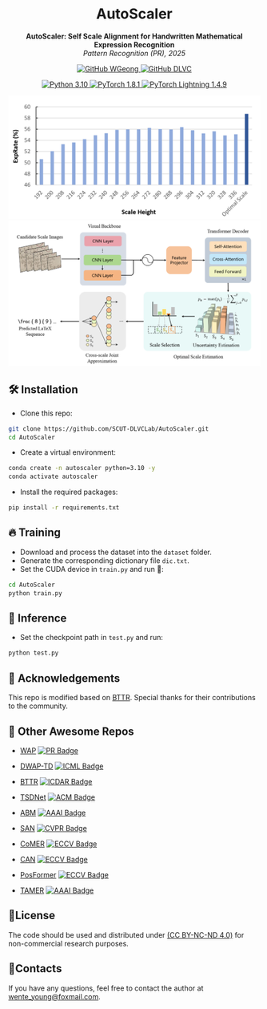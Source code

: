 <h1 align="center">AutoScaler</h1>

<p align="center">
  <strong>AutoScaler: Self Scale Alignment for Handwritten Mathematical Expression Recognition</strong><br>
  <em>Pattern Recognition (PR), 2025</em>
</p>
<p align="center">
  <a href="https://github.com/W-Geong">
    <img src="https://img.shields.io/badge/GitHub-WGeong-blueviolet?logo=github" alt="GitHub WGeong">
  </a>
  <a href="https://github.com/HCIILAB">
    <img src="https://img.shields.io/badge/GitHub-DLVC-success?logo=github" alt="GitHub DLVC">
  </a>
</p>

<p align="center">
  <a href="https://www.python.org/downloads/release/python-3100/">
    <img src="https://img.shields.io/badge/Python-3.10-blue" alt="Python 3.10">
  </a>
  <a href="https://pytorch.org/">
    <img src="https://img.shields.io/badge/PyTorch-1.8.1-yellowgreen" alt="PyTorch 1.8.1">
  </a>
  <a href="https://www.pytorchlightning.ai/">
    <img src="https://img.shields.io/badge/PyTorch%20Lightning-1.4.9-orange" alt="PyTorch Lightning 1.4.9">
  </a>
</p>



![intro](./assets/intro.png)
![overall](./assets/main.png)

## 🛠️ Installation

* Clone this repo:
```bash
git clone https://github.com/SCUT-DLVCLab/AutoScaler.git
cd AutoScaler
```

* Create a virtual environment:
```bash
conda create -n autoscaler python=3.10 -y
conda activate autoscaler
```

* Install the required packages:
```bash
pip install -r requirements.txt
```

## 🔥 Training
* Download and process the dataset into the `dataset` folder.
* Generate the corresponding dictionary file `dic.txt`.
* Set the CUDA device in `train.py` and run 🚀:
```bash
cd AutoScaler
python train.py
```

## 🧠 Inference
* Set the checkpoint path in `test.py` and run:
```bash
python test.py
```
## 💐 Acknowledgements
This repo is modified based on [BTTR](https://github.com/Green-Wood/BTTR). Special thanks for their contributions to the community.
## 🧰 Other Awesome Repos
- [WAP](https://github.com/JianshuZhang/WAP) [![PR Badge](https://img.shields.io/badge/PR-2017-brightgreen)](https://www.sciencedirect.com/science/article/abs/pii/S0031320317302376)

- [DWAP-TD](https://github.com/JianshuZhang/TreeDecoder) [![ICML Badge](https://img.shields.io/badge/ICML-2020-green)](https://proceedings.mlr.press/v119/zhang20g.html)

- [BTTR](https://github.com/Green-Wood/BTTR) [![ICDAR Badge](https://img.shields.io/badge/ICDAR-2021-yellowgreen)](https://link.springer.com/chapter/10.1007/978-3-030-86331-9_37)

- [TSDNet](https://github.com/zshhans/TSDNet) [![ACM Badge](https://img.shields.io/badge/ACM_MM-2022-yellow)](https://dl.acm.org/doi/10.1145/3503161.3548424)

- [ABM](https://github.com/XH-B/ABM) [![AAAI Badge](https://img.shields.io/badge/AAAI-2022-yellow)](https://ojs.aaai.org/index.php/AAAI/article/view/19885)

- [SAN](https://github.com/tal-tech/SAN) [![CVPR Badge](https://img.shields.io/badge/CVPR-2022-orange)](https://openaccess.thecvf.com/content/CVPR2022/html/Yuan_Syntax-Aware_Network_for_Handwritten_Mathematical_Expression_Recognition_CVPR_2022_paper.html)

- [CoMER](https://github.com/Green-Wood/CoMER) [![ECCV Badge](https://img.shields.io/badge/ECCV-2022-red)](https://link.springer.com/chapter/10.1007/978-3-031-19815-1_23)

- [CAN](https://github.com/LBH1024/CAN) [![ECCV Badge](https://img.shields.io/badge/ECCV-2022-blue)](https://link.springer.com/chapter/10.1007/978-3-031-19815-1_12)

- [PosFormer](https://github.com/SJTU-DeepVisionLab/PosFormer) [![ECCV Badge](https://img.shields.io/badge/ECCV-2024-yellow)](https://link.springer.com/chapter/10.1007/978-3-031-72670-5_8)

- [TAMER](https://github.com/qingzhenduyu/TAMER) [![AAAI Badge](https://img.shields.io/badge/AAAI-2025-yellow)](https://ojs.aaai.org/index.php/AAAI/article/view/33190)

## 📜License
The code should be used and distributed under [ (CC BY-NC-ND 4.0)](https://creativecommons.org/licenses/by-nc-nd/4.0/) for non-commercial research purposes.

## 📧Contacts

If you have any questions, feel free to contact the author at [wente_young@foxmail.com](wente_young@foxmail.com).
